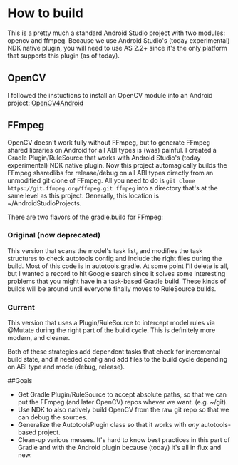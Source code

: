# How to build

This is a pretty much a standard Android Studio project with two modules: opencv and ffmpeg. 
Because we use Android Studio's (today experimental) NDK native plugin, you will need to use AS 2.2+ since it's the only platform that supports this plugin (as of today).

## OpenCV

I followed the instuctions to install an OpenCV module into an Android project: [OpenCV4Android](http://docs.opencv.org/2.4/doc/tutorials/introduction/android_binary_package/O4A_SDK.html)

## FFmpeg

OpenCV doesn't work fully without FFmpeg, but to generate FFmpeg shared libraries on Android for all ABI types is (was) painful. 
I created a Gradle Plugin/RuleSource that works with Android Studio's (today experimental) NDK native plugin.
Now this project automagically builds the FFmpeg sharedlibs for release/debug on all ABI types directly from an unmodified git clone of FFmpeg.
All you need to do is `git clone https://git.ffmpeg.org/ffmpeg.git ffmpeg` into a directory that's at the same level as this project. Generally, this location is ~/AndroidStudioProjects.

There are two flavors of the gradle.build for FFmpeg:

### Original (now deprecated) 
This version that scans the model's task list, and modifies the task structures to check autotools config and include the right files during the build. 
Most of this code is in autotools.gradle. At some point I'll delete is all, but I wanted a record to hit Google search since it solves some interesting problems
that you might have in a task-based Gradle build. These kinds of builds will be around until everyone finally moves to RuleSource builds.

### Current 
This version that uses a Plugin/RuleSource to intercept model rules via @Mutate during the right part of the build cycle. This is definitely more modern, 
and cleaner.

Both of these strategies add dependent tasks that check for incremental build state, and if needed config and add files to the build cycle depending on ABI type and mode (debug, release).

##Goals 
* Get Gradle Plugin/RuleSource to accept absolute paths, so that we can put the FFmpeg (and later OpenCV) repos whever we want. (e.g. ~/git).
* Use NDK to also natively build OpenCV from the raw git repo so that we can debug the sources.
* Generalize the AutotoolsPlugin class so that it works with *any* autotools-based project.
* Clean-up various messes. It's hard to know best practices in this part of Gradle and with the Android plugin because (today) it's all in flux and new.
